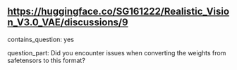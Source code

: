 ## https://huggingface.co/SG161222/Realistic_Vision_V3.0_VAE/discussions/9

contains_question: yes

question_part: Did you encounter issues when converting the weights from safetensors to this format?